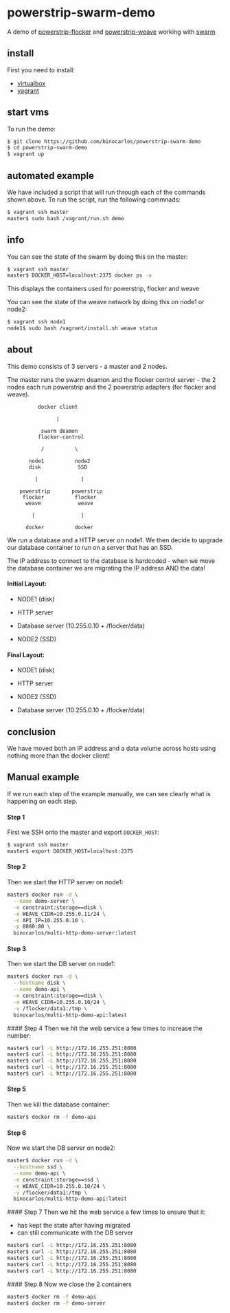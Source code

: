 # powerstrip-swarm-demo

A demo of [powerstrip-flocker](https://github.com/clusterhq/powerstrip-flocker) and [powerstrip-weave](https://github.com/binocarlos/powerstrip-weave) working with [swarm](https://github.com/docker/swarm)

## install

First you need to install:

 * [virtualbox](https://www.virtualbox.org/wiki/Downloads)
 * [vagrant](http://www.vagrantup.com/downloads.html)

## start vms

To run the demo:

```bash
$ git clone https://github.com/binocarlos/powerstrip-swarm-demo
$ cd powerstrip-swarm-demo
$ vagrant up
```

## automated example

We have included a script that will run through each of the commands shown above.  To run the script, run the following commnads:

```bash
$ vagrant ssh master
master$ sudo bash /vagrant/run.sh demo
```

## info

You can see the state of the swarm by doing this on the master:

```bash
$ vagrant ssh master
master$ DOCKER_HOST=localhost:2375 docker ps -a
```

This displays the containers used for powerstrip, flocker and weave

You can see the state of the weave network by doing this on node1 or node2:

```bash
$ vagrant ssh node1
node1$ sudo bash /vagrant/install.sh weave status
```

## about

This demo consists of 3 servers - a master and 2 nodes.

The master runs the swarm deamon and the flocker control server - the 2 nodes each run powerstrip and the 2 powerstrip adapters (for flocker and weave).

```
          docker client

                |

           swarm deamon
          flocker-control

           /          \

       node1          node2
       disk            SSD

         |              |

    powerstrip       powerstrip
     flocker          flocker
      weave            weave

        |               |

      docker          docker

```

We run a database and a HTTP server on node1.  We then decide to upgrade our database container to run on a server that has an SSD.

The IP address to connect to the database is hardcoded - when we move the database container we are migrating the IP address AND the data!

#### Initial Layout:

 * NODE1 (disk)
  * HTTP server
  * Database server (10.255.0.10 + /flocker/data)

 * NODE2 (SSD)

#### Final Layout:

 * NODE1 (disk)
  * HTTP server

 * NODE2 (SSD)
  * Database server (10.255.0.10 + /flocker/data)

## conclusion

We have moved both an IP address and a data volume across hosts using nothing more than the docker client!


## Manual example
If we run each step of the example manually, we can see clearly what is happening on each step.


#### Step 1
First we SSH onto the master and export `DOCKER_HOST`:

```bash
$ vagrant ssh master
master$ export DOCKER_HOST=localhost:2375
```

#### Step 2
Then we start the HTTP server on node1:

```bash
master$ docker run -d \
  --name demo-server \
  -e constraint:storage==disk \
  -e WEAVE_CIDR=10.255.0.11/24 \
  -e API_IP=10.255.0.10 \
  -p 8080:80 \
  binocarlos/multi-http-demo-server:latest
```

#### Step 3
Then we start the DB server on node1:

```bash
master$ docker run -d \
  --hostname disk \
  --name demo-api \
  -e constraint:storage==disk \
  -e WEAVE_CIDR=10.255.0.10/24 \
  -v /flocker/data1:/tmp \
  binocarlos/multi-http-demo-api:latest
```

#### Step 4
Then we hit the web service a few times to increase the number:

```bash
master$ curl -L http://172.16.255.251:8080
master$ curl -L http://172.16.255.251:8080
master$ curl -L http://172.16.255.251:8080
master$ curl -L http://172.16.255.251:8080
master$ curl -L http://172.16.255.251:8080
```

#### Step 5
Then we kill the database container:

```bash
master$ docker rm -f demo-api
```

#### Step 6
Now we start the DB server on node2:

```bash
master$ docker run -d \
  --hostname ssd \
  --name demo-api \
  -e constraint:storage==ssd \
  -e WEAVE_CIDR=10.255.0.10/24 \
  -v /flocker/data1:/tmp \
  binocarlos/multi-http-demo-api:latest
```

#### Step 7
Then we hit the web service a few times to ensure that it:

 * has kept the state after having migrated
 * can still communicate with the DB server

```bash
master$ curl -L http://172.16.255.251:8080
master$ curl -L http://172.16.255.251:8080
master$ curl -L http://172.16.255.251:8080
master$ curl -L http://172.16.255.251:8080
master$ curl -L http://172.16.255.251:8080
```

#### Step 8
Now we close the 2 containers

```bash
master$ docker rm -f demo-api
master$ docker rm -f demo-server
```